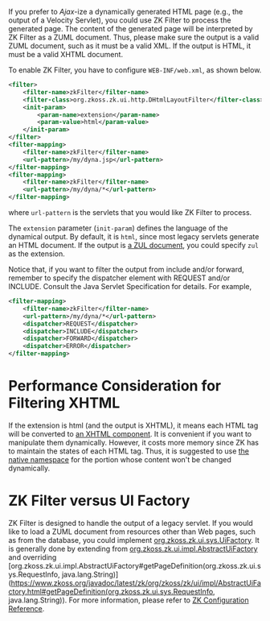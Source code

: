 If you prefer to *Ajax*-ize a dynamically generated HTML page (e.g., the
output of a Velocity Servlet), you could use ZK Filter to process the
generated page. The content of the generated page will be interpreted by
ZK Filter as a ZUML document. Thus, please make sure the output is a
valid ZUML document, such as it must be a valid XML. If the output is
HTML, it must be a valid XHTML document.

To enable ZK Filter, you have to configure `WEB-INF/web.xml`, as shown
below.

```xml
<filter>
    <filter-name>zkFilter</filter-name>
    <filter-class>org.zkoss.zk.ui.http.DHtmlLayoutFilter</filter-class>
    <init-param>
        <param-name>extension</param-name>
        <param-value>html</param-value>
    </init-param>
</filter>
<filter-mapping>
    <filter-name>zkFilter</filter-name>
    <url-pattern>/my/dyna.jsp</url-pattern>
</filter-mapping>
<filter-mapping>
    <filter-name>zkFilter</filter-name>
    <url-pattern>/my/dyna/*</url-pattern>
</filter-mapping>
```

where `url-pattern` is the servlets that you would like ZK Filter to
process.

The `extension` parameter (`init-param`) defines the language of the
dynamical output. By default, it is `html`, since most legacy servlets
generate an HTML document. If the output is [a ZUL document](zuml_ref/zuml/languages/zul), you could
specify `zul` as the extension.

Notice that, if you want to filter the output from include and/or
forward, remember to specify the dispatcher element with REQUEST and/or
INCLUDE. Consult the Java Servlet Specification for details. For
example,

```xml
<filter-mapping>
    <filter-name>zkFilter</filter-name>
    <url-pattern>/my/dyna/*</url-pattern>
    <dispatcher>REQUEST</dispatcher>
    <dispatcher>INCLUDE</dispatcher>
    <dispatcher>FORWARD</dispatcher>
    <dispatcher>ERROR</dispatcher>
</filter-mapping>
```

# Performance Consideration for Filtering XHTML

If the extension is html (and the output is XHTML), it means each HTML
tag will be converted to [an XHTML component](zuml_ref/zuml/languages/xhtml). It is
convenient if you want to manipulate them dynamically. However, it costs
more memory since ZK has to maintain the states of each HTML tag. Thus,
it is suggested to use [the native namespace]({{site.baseurl}}/zk_dev_ref/ui_patterns/the_native_namespace)
for the portion whose content won't be changed dynamically.

# ZK Filter versus UI Factory

ZK Filter is designed to handle the output of a legacy servlet. If you
would like to load a ZUML document from resources other than Web pages,
such as from the database, you could implement
[org.zkoss.zk.ui.sys.UiFactory](https://www.zkoss.org/javadoc/latest/zk/org/zkoss/zk/ui/sys/UiFactory.html). It is
generally done by extending from
[org.zkoss.zk.ui.impl.AbstractUiFactory](https://www.zkoss.org/javadoc/latest/zk/org/zkoss/zk/ui/impl/AbstractUiFactory.html) and overriding
[org.zkoss.zk.ui.impl.AbstractUiFactory#getPageDefinition(org.zkoss.zk.ui.sys.RequestInfo, java.lang.String)](https://www.zkoss.org/javadoc/latest/zk/org/zkoss/zk/ui/impl/AbstractUiFactory.html#getPageDefinition(org.zkoss.zk.ui.sys.RequestInfo, java.lang.String)).
For more information, please refer to [ZK Configuration Reference]({{site.baseurl}}/zk_config_ref/the_system-config_element).

